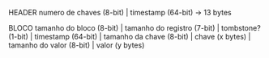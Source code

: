 HEADER
numero de chaves (8-bit) | timestamp (64-bit) -> 13 bytes

BLOCO
tamanho do bloco (8-bit) | tamanho do registro (7-bit) | tombstone? (1-bit) | timestamp (64-bit) | tamanho da chave
(8-bit) | chave (x bytes) | tamanho do valor (8-bit) | valor (y bytes)
